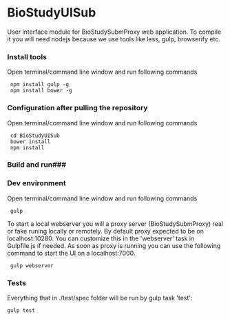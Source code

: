 # BioStudyUISub #

User interface module for BioStudySubmProxy web application. To compile it you will need nodejs
because we use tools like less, gulp, browserify etc.

### Install tools ###
Open terminal/command line window and run following commands
```
 npm install gulp -g
 npm install bower -g

```

### Configuration after pulling the repository ###
Open terminal/command line window and run following commands
```
 cd BioStudyUISub
 bower install
 npm install

```

### Build and run###

### Dev environment ###

Open terminal/command line window and run following commands
```
 gulp

```

To start a local webserver you will a proxy server (BioStudySubmProxy) real or fake runing locally or remotely. By default
proxy expected to be on localhost:10280. You can customize this in the 'webserver' task in Gulpfile.js if needed. As soon
as proxy is running you can use the following command to start the UI on a localhost:7000.
```
 gulp webserver

```

### Tests ###

Everything that in ./test/spec folder will be run by gulp task 'test':
```
gulp test
```
